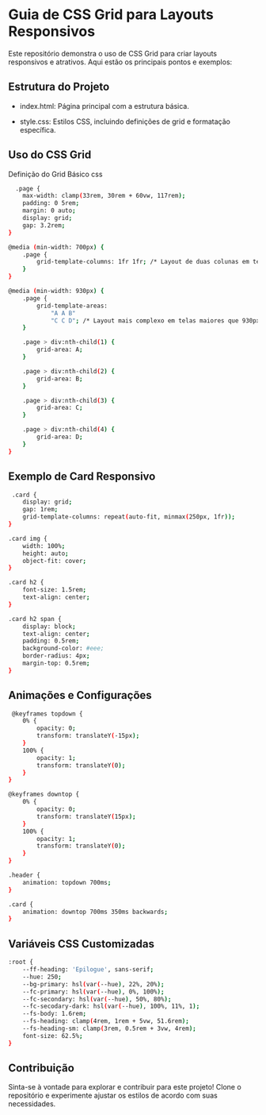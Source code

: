 
# Guia de CSS Grid para Layouts Responsivos

Este repositório demonstra o uso de CSS Grid para criar layouts responsivos e atrativos. Aqui estão os principais pontos e exemplos:
## Estrutura do Projeto

- index.html: Página principal com a estrutura básica.

- style.css: Estilos CSS, incluindo definições de grid e formatação específica.


## Uso do CSS Grid

Definição do Grid Básico
css
```bash
  .page {
    max-width: clamp(33rem, 30rem + 60vw, 117rem);
    padding: 0 5rem;
    margin: 0 auto;
    display: grid;
    gap: 3.2rem;
}

@media (min-width: 700px) {
    .page {
        grid-template-columns: 1fr 1fr; /* Layout de duas colunas em telas maiores que 700px */
    }
}

@media (min-width: 930px) {
    .page {
        grid-template-areas:
            "A A B"
            "C C D"; /* Layout mais complexo em telas maiores que 930px */
    }

    .page > div:nth-child(1) {
        grid-area: A;
    }

    .page > div:nth-child(2) {
        grid-area: B;
    }

    .page > div:nth-child(3) {
        grid-area: C;
    }

    .page > div:nth-child(4) {
        grid-area: D;
    }
}

```


## Exemplo de Card Responsivo


```bash
 .card {
    display: grid;
    gap: 1rem;
    grid-template-columns: repeat(auto-fit, minmax(250px, 1fr));
}

.card img {
    width: 100%;
    height: auto;
    object-fit: cover;
}

.card h2 {
    font-size: 1.5rem;
    text-align: center;
}

.card h2 span {
    display: block;
    text-align: center;
    padding: 0.5rem;
    background-color: #eee;
    border-radius: 4px;
    margin-top: 0.5rem;
}


```

## Animações e Configurações


```bash
 @keyframes topdown {
    0% {
        opacity: 0;
        transform: translateY(-15px);
    }
    100% {
        opacity: 1;
        transform: translateY(0);
    }
}

@keyframes downtop {
    0% {
        opacity: 0;
        transform: translateY(15px);
    }
    100% {
        opacity: 1;
        transform: translateY(0);
    }
}

.header {
    animation: topdown 700ms;
}

.card {
    animation: downtop 700ms 350ms backwards;
}


```

## Variáveis CSS Customizadas


```bash
:root {
    --ff-heading: 'Epilogue', sans-serif;
    --hue: 250;
    --bg-primary: hsl(var(--hue), 22%, 20%);
    --fc-primary: hsl(var(--hue), 0%, 100%);
    --fc-secondary: hsl(var(--hue), 50%, 80%);
    --fc-secodary-dark: hsl(var(--hue), 100%, 11%, 1);
    --fs-body: 1.6rem;
    --fs-heading: clamp(4rem, 1rem + 5vw, 51.6rem);
    --fs-heading-sm: clamp(3rem, 0.5rem + 3vw, 4rem);
    font-size: 62.5%;
}


```
##  Contribuição
Sinta-se à vontade para explorar e contribuir para este projeto! Clone o repositório e experimente ajustar os estilos de acordo com suas necessidades.





